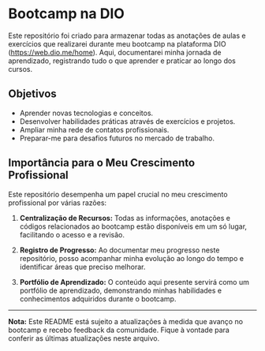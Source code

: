 # Bootcamp na DIO

Este repositório foi criado para armazenar todas as anotações de aulas e exercícios que realizarei durante meu bootcamp na plataforma DIO (<https://web.dio.me/home>). Aqui, documentarei minha jornada de aprendizado, registrando tudo o que aprender e praticar ao longo dos cursos.

## Objetivos

- Aprender novas tecnologias e conceitos.
- Desenvolver habilidades práticas através de exercícios e projetos.
- Ampliar minha rede de contatos profissionais.
- Preparar-me para desafios futuros no mercado de trabalho.

## Importância para o Meu Crescimento Profissional

Este repositório desempenha um papel crucial no meu crescimento profissional por várias razões:

1. **Centralização de Recursos:** Todas as informações, anotações e códigos relacionados ao bootcamp estão disponíveis em um só lugar, facilitando o acesso e a revisão.

2. **Registro de Progresso:** Ao documentar meu progresso neste repositório, posso acompanhar minha evolução ao longo do tempo e identificar áreas que preciso melhorar.

3. **Portfólio de Aprendizado:** O conteúdo aqui presente servirá como um portfólio de aprendizado, demonstrando minhas habilidades e conhecimentos adquiridos durante o bootcamp.

---

**Nota:** Este README está sujeito a atualizações à medida que avanço no bootcamp e recebo feedback da comunidade. Fique à vontade para conferir as últimas atualizações neste arquivo.

